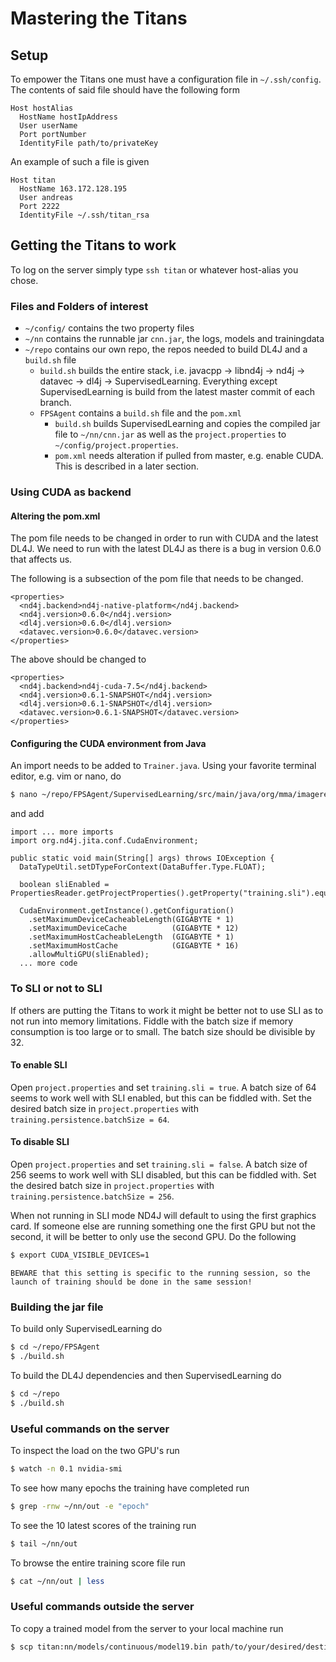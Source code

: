 # Mastering the Titans

## Setup
To empower the Titans one must have a configuration file in `~/.ssh/config`.
The contents of said file should have the following form
```
Host hostAlias
  HostName hostIpAddress
  User userName
  Port portNumber
  IdentityFile path/to/privateKey
```
An example of such a file is given
```
Host titan
  HostName 163.172.128.195
  User andreas
  Port 2222
  IdentityFile ~/.ssh/titan_rsa
```
## Getting the Titans to work
To log on the server simply type `ssh titan` or whatever host-alias you chose.

### Files and Folders of interest
- `~/config/` contains the two property files
- `~/nn` contains the runnable jar `cnn.jar`, the logs, models and trainingdata
- `~/repo` contains our own repo, the repos needed to build DL4J and a `build.sh` file
  - `build.sh` builds the entire stack, i.e. javacpp -> libnd4j -> nd4j -> datavec -> dl4j -> SupervisedLearning. Everything except SupervisedLearning is build from the latest master commit of each branch.
  - `FPSAgent` contains a `build.sh` file and the `pom.xml`
    - `build.sh` builds SupervisedLearning and copies the compiled jar file to `~/nn/cnn.jar` as well as the `project.properties` to `~/config/project.properties`.
    - `pom.xml` needs alteration if pulled from master, e.g. enable CUDA. This is described in a later section.

### Using CUDA as backend
#### Altering the pom.xml
The pom file needs to be changed in order to run with CUDA and the latest DL4J. We need to run with the latest DL4J as there is a bug in version 0.6.0 that affects us.

The following is a subsection of the pom file that needs to be changed.
```
<properties>
  <nd4j.backend>nd4j-native-platform</nd4j.backend>
  <nd4j.version>0.6.0</nd4j.version>
  <dl4j.version>0.6.0</dl4j.version>
  <datavec.version>0.6.0</datavec.version>
</properties>
```
The above should be changed to
```
<properties>
  <nd4j.backend>nd4j-cuda-7.5</nd4j.backend>
  <nd4j.version>0.6.1-SNAPSHOT</nd4j.version>
  <dl4j.version>0.6.1-SNAPSHOT</dl4j.version>
  <datavec.version>0.6.1-SNAPSHOT</datavec.version>
</properties>
```

#### Configuring the CUDA environment from Java
An import needs to be added to ``Trainer.java``.
Using your favorite terminal editor, e.g. vim or nano, do
```sh
$ nano ~/repo/FPSAgent/SupervisedLearning/src/main/java/org/mma/imagerecognition/executables/Trainer.java
```
and add 

```
import ... more imports
import org.nd4j.jita.conf.CudaEnvironment;

public static void main(String[] args) throws IOException {
  DataTypeUtil.setDTypeForContext(DataBuffer.Type.FLOAT);

  boolean sliEnabled = PropertiesReader.getProjectProperties().getProperty("training.sli").equals("true");

  CudaEnvironment.getInstance().getConfiguration()
    .setMaximumDeviceCacheableLength(GIGABYTE * 1)
    .setMaximumDeviceCache			(GIGABYTE * 12)
    .setMaximumHostCacheableLength	(GIGABYTE * 1)
    .setMaximumHostCache			(GIGABYTE * 16)
    .allowMultiGPU(sliEnabled);
  ... more code
```

### To SLI or not to SLI
If others are putting the Titans to work it might be better not to use SLI as to not run into memory limitations.
Fiddle with the batch size if memory consumption is too large or to small. The batch size should be divisible by 32.

#### To enable SLI
Open ``project.properties`` and set ``training.sli = true``. A batch size of 64 seems to work well with SLI enabled, but this can be fiddled with. Set the desired batch size in ``project.properties`` with ``training.persistence.batchSize = 64``.

#### To disable SLI
Open ``project.properties`` and set ``training.sli = false``. A batch size of 256 seems to work well with SLI disabled, but this can be fiddled with. Set the desired batch size in ``project.properties`` with ``training.persistence.batchSize = 256``. 

When not running in SLI mode ND4J will default to using the first graphics card. If someone else are running something one the first GPU but not the second, it will be better to only use the second GPU.
Do the following
```sh
$ export CUDA_VISIBLE_DEVICES=1
```
``BEWARE that this setting is specific to the running session, so the launch of training should be done in the same session!``

### Building the jar file
To build only SupervisedLearning do

```sh
$ cd ~/repo/FPSAgent
$ ./build.sh
```

To build the DL4J dependencies and then SupervisedLearning do

```sh
$ cd ~/repo
$ ./build.sh
```

### Useful commands on the server
To inspect the load on the two GPU's run
```sh
$ watch -n 0.1 nvidia-smi
```

To see how many epochs the training have completed run
```sh
$ grep -rnw ~/nn/out -e "epoch"
```

To see the 10 latest scores of the training run
```sh
$ tail ~/nn/out
```

To browse the entire training score file run
```sh
$ cat ~/nn/out | less
```

### Useful commands outside the server
To copy a trained model from the server to your local machine run
```sh
$ scp titan:nn/models/continuous/model19.bin path/to/your/desired/destination
```













